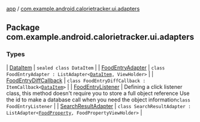 [app](../index.md) / [com.example.android.calorietracker.ui.adapters](./index.md)

## Package com.example.android.calorietracker.ui.adapters

### Types

| [DataItem](-data-item/index.md) | `sealed class DataItem` |
| [FoodEntryAdapter](-food-entry-adapter/index.md) | `class FoodEntryAdapter : ListAdapter<`[`DataItem`](-data-item/index.md)`, ViewHolder>` |
| [FoodEntryDiffCallback](-food-entry-diff-callback/index.md) | `class FoodEntryDiffCallback : ItemCallback<`[`DataItem`](-data-item/index.md)`>` |
| [FoodEntryListener](-food-entry-listener/index.md) | Defining a click listener class, this method doesn't require you to store a full object reference Use the id to make a database call when you need the object information`class FoodEntryListener` |
| [SearchResultAdapter](-search-result-adapter/index.md) | `class SearchResultAdapter : ListAdapter<`[`FoodProperty`](../com.example.android.calorietracker.data.models/-food-property/index.md)`, FoodPropertyViewHolder>` |

